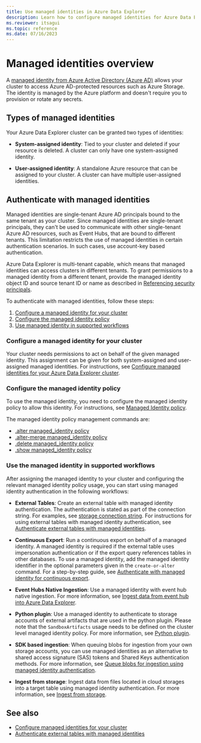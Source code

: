 ```yaml
---
title: Use managed identities in Azure Data Explorer
description: Learn how to configure managed identities for Azure Data Explorer scenarios.
ms.reviewer: itsagui
ms.topic: reference
ms.date: 07/16/2023
---
```

# Managed identities overview

A [managed identity from Azure Active Directory (Azure AD)](/azure/active-directory/managed-identities-azure-resources/overview) allows your cluster to access Azure AD-protected resources such as Azure Storage. The identity is managed by the Azure platform and doesn't require you to provision or rotate any secrets.

## Types of managed identities

Your Azure Data Explorer cluster can be granted two types of identities:

* **System-assigned identity**: Tied to your cluster and deleted if your resource is deleted. A cluster can only have one system-assigned identity.

* **User-assigned identity**: A standalone Azure resource that can be assigned to your cluster. A cluster can have multiple user-assigned identities.

## Authenticate with managed identities

Managed identities are single-tenant Azure AD principals bound to the same tenant as your cluster. Since managed identities are single-tenant principals, they can't be used to communicate with other single-tenant Azure AD resources, such as Event Hubs, that are bound to different tenants. This limitation restricts the use of managed identities in certain authentication scenarios. In such cases, use account-key based authentication.

Azure Data Explorer is multi-tenant capable, which means that managed identities can access clusters in different tenants. To grant permissions to a managed identity from a different tenant, provide the managed identity object ID and source tenant ID or name as described in [Referencing security principals](kusto/management/referencing-security-principals.md).

To authenticate with managed identities, follow these steps:

1. [Configure a managed identity for your cluster](#configure-a-managed-identity-for-your-cluster)
1. [Configure the managed identity policy](#configure-the-managed-identity-policy)
1. [Use managed identity in supported workflows](#use-the-managed-identity-in-supported-workflows)

### Configure a managed identity for your cluster

Your cluster needs permissions to act on behalf of the given managed identity. This assignment can be given for both system-assigned and user-assigned managed identities. For instructions, see [Configure managed identities for your Azure Data Explorer cluster](configure-managed-identities-cluster.md#configure-managed-identities-for-your-azure-data-explorer-cluster).

### Configure the managed identity policy

To use the managed identity, you need to configure the managed identity policy to allow this identity. For instructions, see [Managed Identity policy](kusto/management/managed-identity-policy.md).

The managed identity policy management commands are:

* [.alter managed_identity policy](kusto/management/alter-managed-identity-policy-command.md)
* [.alter-merge managed_identity policy](kusto/management/alter-merge-managed-identity-policy-command.md)
* [.delete managed_identity policy](kusto/management/delete-managed-identity-policy-command.md)
* [.show managed_identity policy](kusto/management/show-managed-identity-policy-command.md)

### Use the managed identity in supported workflows

After assigning the managed identity to your cluster and configuring the relevant managed identity policy usage, you can start using managed identity authentication in the following workflows:

* **External Tables**: Create an external table with managed identity authentication. The authentication is stated as part of the connection string. For examples, see [storage connection string](./kusto/api/connection-strings/storage-connection-strings.md). For instructions for using external tables with managed identity authentication, see [Authenticate external tables with managed identities](external-tables-managed-identities.md).

* **Continuous Export**: Run a continuous export on behalf of a managed identity.  A managed identity is required if the external table uses impersonation authentication or if the export query references tables in other databases. To use a managed identity, add the managed identity identifier in the optional parameters given in the `create-or-alter` command. For a step-by-step guide, see [Authenticate with managed identity for continuous export](kusto/management/data-export/continuous-export-with-managed-identity.md).

* **Event Hubs Native Ingestion**: Use a managed identity with event hub native ingestion. For more information, see [Ingest data from event hub into Azure Data Explorer](ingest-data-event-hub.md).

* **Python plugin**: Use a managed identity to authenticate to storage accounts of external artifacts that are used in the python plugin. Please note that the `SandboxArtifacts` usage needs to be defined on the cluster level managed identity policy. For more information, see [Python plugin](./kusto/query/pythonplugin.md).

* **SDK based ingestion**: When queuing blobs for ingestion from your own storage accounts, you can use managed identities as an alternative to shared access signature (SAS) tokens and Shared Keys authentication methods. For more information, see [Queue blobs for ingestion using managed identity authentication](ingest-data-managed-identity.md).

* **Ingest from storage**: Ingest data from files located in cloud storages into a target table using managed identity authentication. For more information, see [Ingest from storage](kusto/management/data-ingestion/ingest-from-storage.md).

## See also

* [Configure managed identities for your cluster](configure-managed-identities-cluster.md)
* [Authenticate external tables with managed identities](external-tables-managed-identities.md)
